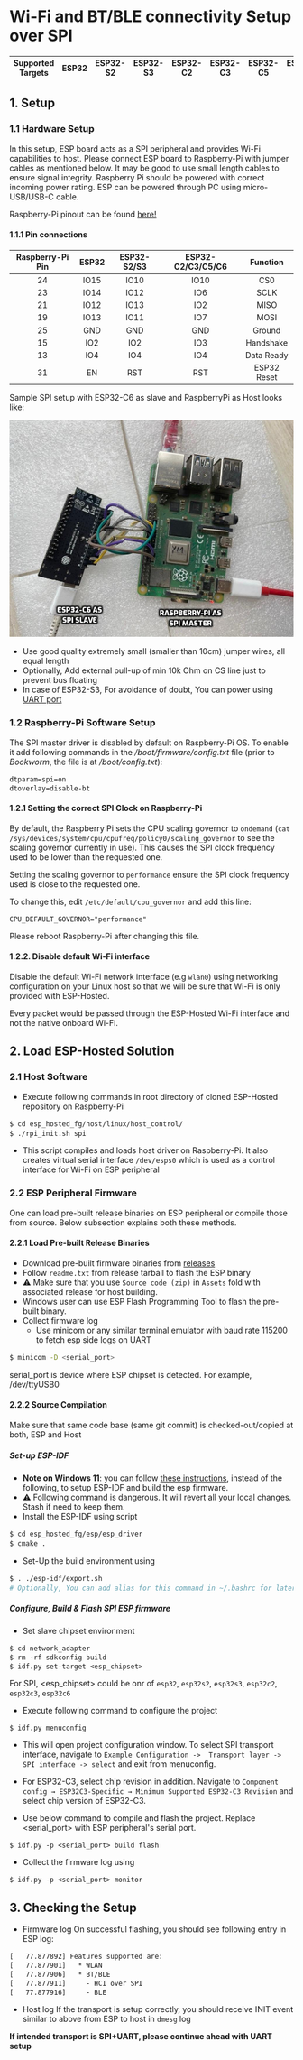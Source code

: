 # Wi-Fi and BT/BLE connectivity Setup over SPI

| Supported Targets | ESP32 | ESP32-S2 | ESP32-S3 | ESP32-C2 | ESP32-C3 | ESP32-C5 | ESP32-C6 |
| ----------------- | ----- | -------- | -------- | -------- | -------- | -------- | -------- |

## 1. Setup
### 1.1 Hardware Setup
In this setup, ESP board acts as a SPI peripheral and provides Wi-Fi capabilities to host. Please connect ESP board to Raspberry-Pi with jumper cables as mentioned below.
It may be good to use small length cables to ensure signal integrity.
Raspberry Pi should be powered with correct incoming power rating.
ESP can be powered through PC using micro-USB/USB-C cable.

Raspberry-Pi pinout can be found [here!](https://pinout.xyz/pinout/spi)

#### 1.1.1 Pin connections
| Raspberry-Pi Pin | ESP32 | ESP32-S2/S3 | ESP32-C2/C3/C5/C6 | Function |
|:-------:|:---------:|:--------:|:--------:|:--------:|
| 24 | IO15 | IO10 | IO10 | CS0 |
| 23 | IO14 | IO12 | IO6 | SCLK |
| 21 | IO12 | IO13 | IO2 | MISO |
| 19 | IO13 | IO11 | IO7 | MOSI |
| 25 | GND | GND | GND | Ground |
| 15 | IO2 | IO2 | IO3 | Handshake |
| 13 | IO4 | IO4 | IO4 | Data Ready |
| 31 | EN  | RST | RST | ESP32 Reset |

Sample SPI setup with ESP32-C6 as slave and RaspberryPi as Host looks like:

![alt text](rpi_esp32_c6_setup.jpg "setup of Raspberry-Pi as host and ESP32-C6 as ESP peripheral")

- Use good quality extremely small (smaller than 10cm) jumper wires, all equal length
- Optionally, Add external pull-up of min 10k Ohm on CS line just to prevent bus floating
- In case of ESP32-S3, For avoidance of doubt, You can power using [UART port](https://docs.espressif.com/projects/esp-idf/en/latest/esp32s3/hw-reference/esp32s3/user-guide-devkitc-1.html#description-of-components)

### 1.2 Raspberry-Pi Software Setup
The SPI master driver is disabled by default on Raspberry-Pi OS. To enable it add following commands in the _/boot/firmware/config.txt_ file (prior to _Bookworm_, the file is at _/boot/config.txt_):
```
dtparam=spi=on
dtoverlay=disable-bt
```

#### 1.2.1 Setting the correct SPI Clock on Raspberry-Pi
By default, the Raspberry Pi sets the CPU scaling governor to `ondemand` (`cat /sys/devices/system/cpu/cpufreq/policy0/scaling_governor` to see the scaling governor currently in use). This causes the SPI clock frequency used to be lower than the requested one.

Setting the scaling governor to `performance` ensure the SPI clock frequency used is close to the requested one.

To change this, edit `/etc/default/cpu_governor` and add this line:
```
CPU_DEFAULT_GOVERNOR="performance"
```
Please reboot Raspberry-Pi after changing this file.

#### 1.2.2. Disable default Wi-Fi interface
Disable the default Wi-Fi network interface (e.g `wlan0`) using networking configuration on your Linux host so that we will be sure that Wi-Fi is only provided with ESP-Hosted.

Every packet would be passed through the ESP-Hosted Wi-Fi interface and not the native onboard Wi-Fi.

## 2. Load ESP-Hosted Solution
### 2.1 Host Software
* Execute following commands in root directory of cloned ESP-Hosted repository on Raspberry-Pi
```sh
$ cd esp_hosted_fg/host/linux/host_control/
$ ./rpi_init.sh spi
```
* This script compiles and loads host driver on Raspberry-Pi. It also creates virtual serial interface `/dev/esps0` which is used as a control interface for Wi-Fi on ESP peripheral

### 2.2 ESP Peripheral Firmware
One can load pre-built release binaries on ESP peripheral or compile those from source. Below subsection explains both these methods.

#### 2.2.1 Load Pre-built Release Binaries
* Download pre-built firmware binaries from [releases](https://github.com/espressif/esp-hosted/releases)
* Follow `readme.txt` from release tarball to flash the ESP binary
* :warning: Make sure that you use `Source code (zip)` in `Assets` fold with associated release for host building.
* Windows user can use ESP Flash Programming Tool to flash the pre-built binary.
* Collect firmware log
    * Use minicom or any similar terminal emulator with baud rate 115200 to fetch esp side logs on UART
```sh
$ minicom -D <serial_port>
```
serial_port is device where ESP chipset is detected. For example, /dev/ttyUSB0

#### 2.2.2 Source Compilation

Make sure that same code base (same git commit) is checked-out/copied at both, ESP and Host

##### Set-up ESP-IDF
- **Note on Windows 11**: you can follow [these instructions](/esp_hosted_fg/esp/esp_driver/setup_windows11.md),
instead of the following, to setup ESP-IDF and build the esp firmware.
- :warning: Following command is dangerous. It will revert all your local changes. Stash if need to keep them.
- Install the ESP-IDF using script
```sh
$ cd esp_hosted_fg/esp/esp_driver
$ cmake .
```
- Set-Up the build environment using
```sh
$ . ./esp-idf/export.sh
# Optionally, You can add alias for this command in ~/.bashrc for later use
```

##### Configure, Build & Flash SPI ESP firmware
* Set slave chipset environment
```
$ cd network_adapter
$ rm -rf sdkconfig build
$ idf.py set-target <esp_chipset>
```

For SPI, <esp_chipset> could be onr of `esp32`, `esp32s2`, `esp32s3`, `esp32c2`, `esp32c3`, `esp32c6`
* Execute following command to configure the project
```
$ idf.py menuconfig
```
* This will open project configuration window. To select SPI transport interface, navigate to `Example Configuration ->  Transport layer -> SPI interface -> select` and exit from menuconfig.

* For ESP32-C3, select chip revision in addition. Navigate to `Component config → ESP32C3-Specific → Minimum Supported ESP32-C3 Revision` and select chip version of ESP32-C3.

* Use below command to compile and flash the project. Replace <serial_port> with ESP peripheral's serial port.
```
$ idf.py -p <serial_port> build flash
```
* Collect the firmware log using
```
$ idf.py -p <serial_port> monitor
```

## 3. Checking the Setup

- Firmware log
On successful flashing, you should see following entry in ESP log:

```
[   77.877892] Features supported are:
[   77.877901]   * WLAN
[   77.877906]   * BT/BLE
[   77.877911]     - HCI over SPI
[   77.877916]     - BLE
```

- Host log
    If the transport is setup correctly, you should receive INIT event similar to above from ESP to host in `dmesg` log

**If intended transport is SPI+UART, please continue ahead with UART setup**
